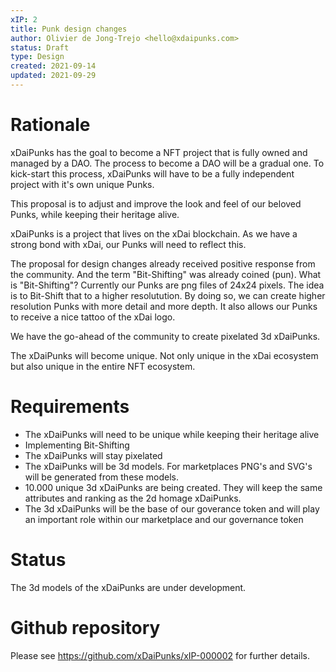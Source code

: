 ```yaml
---
xIP: 2
title: Punk design changes
author: Olivier de Jong-Trejo <hello@xdaipunks.com>
status: Draft
type: Design
created: 2021-09-14
updated: 2021-09-29
---
```


# Rationale

xDaiPunks has the goal to become a NFT project that is fully owned and managed by a DAO. The process to become a DAO will be a gradual one. To kick-start this process, xDaiPunks will have to be a fully independent project with it's own unique Punks.

This proposal is to adjust and improve the look and feel of our beloved Punks, while keeping their heritage alive.

xDaiPunks is a project that lives on the xDai blockchain. As we have a strong bond with xDai, our Punks will need to reflect this.

The proposal for design changes already received positive response from the community. And the term "Bit-Shifting" was already coined (pun). What is "Bit-Shifting"? Currently our Punks are png files of 24x24 pixels. The idea is to Bit-Shift that to a higher resolutution. By doing so, we can create higher resolution Punks with more detail and more depth. It also allows our Punks to receive a nice tattoo of the xDai logo.

We have the go-ahead of the community to create pixelated 3d xDaiPunks.

The xDaiPunks will become unique. Not only unique in the xDai ecosystem but also unique in the entire NFT ecosystem.

# Requirements

- The xDaiPunks will need to be unique while keeping their heritage alive
- Implementing Bit-Shifting
- The xDaiPunks will stay pixelated
- The xDaiPunks will be 3d models. For marketplaces PNG's and SVG's will be generated from these models.
- 10.000 unique 3d xDaiPunks are being created. They will keep the same attributes and ranking as the 2d homage xDaiPunks.
- The 3d xDaiPunks will be the base of our goverance token and will play an important role within our marketplace and our governance token

# Status

The 3d models of the xDaiPunks are under development.

# Github repository

Please see https://github.com/xDaiPunks/xIP-000002 for further details.
